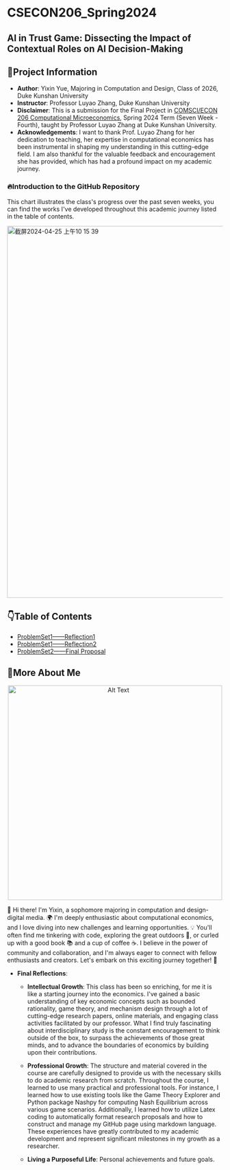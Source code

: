 # CSECON206_Spring2024
## AI in Trust Game: Dissecting the Impact of Contextual Roles on AI Decision-Making
## 🌟Project Information
- **Author**: Yixin Yue, Majoring in Computation and Design, Class of 2026, Duke Kunshan University
- **Instructor**: Professor Luyao Zhang, Duke Kunshan University
- **Disclaimer**: This is a submission for the Final Project in [COMSCI/ECON 206 Computational Microeconomics](https://ms.pubpub.org/), Spring 2024 Term (Seven Week - Fourth), taught by Professor Luyao Zhang at Duke Kunshan University.
- **Acknowledgements**: I want to thank Prof. Luyao Zhang for her dedication to teaching, her expertise in computational economics has been instrumental in shaping my understanding in this cutting-edge field. I am also thankful for the valuable feedback and encouragement she has provided, which has had a profound impact on my academic journey.

### 🔥Introduction to the GitHub Repository
This chart illustrates the class's progress over the past seven weeks, you can find the works I've developed throughout this academic journey listed in the table of contents.

<img width="866" alt="截屏2024-04-25 上午10 15 39" src="https://github.com/Rising-Stars-by-Sunshine/Yixin_Yue/assets/164857136/476f0a86-9ed3-40a8-8f48-8243d618e13b">



## 👇Table of Contents
- [ProblemSet1——Reflection1](./CSEcon/Readme.md)
- [ProblemSet1——Reflection2](./Advance_CSECON/Readme.md)
- [ProblemSet2——Final Proposal](./proposal/Readme.md)

## 🥰More About Me
<p align="center">
  <img src="https://github.com/Rising-Stars-by-Sunshine/Yixin_Yue/blob/main/assets/164857136/a88798fe-497d-48e2-a092-249d621197eb.png" alt="Alt Text" width="500">
</p>

👋 Hi there! I'm Yixin, a sophomore majoring in computation and design-digital media. 🌍 I'm deeply enthusiastic about computational economics, and I love diving into new challenges and learning opportunities. 💡 You'll often find me tinkering with code, exploring the great outdoors 🌳, or curled up with a good book 📚 and a cup of coffee ☕️. I believe in the power of community and collaboration, and I'm always eager to connect with fellow enthusiasts and creators. Let's embark on this exciting journey together! 🚀

- **Final Reflections**: 
  - **Intellectual Growth**: 
This class has been so enriching, for me it is like a starting journey into the economics. I've gained a basic understanding of key economic concepts such as bounded rationality, game theory, and mechanism design through a lot of cutting-edge research papers, online materials, and engaging class activities facilitated by our professor. What I find truly fascinating about interdisciplinary study is the constant encouragement to think outside of the box, to surpass the achievements of those great minds, and to advance the boundaries of economics by building upon their contributions.
  - **Professional Growth**: The structure and material covered in the course are carefully designed to provide us with the necessary skills to do academic research from scratch. Throughout the course, I learned to use many practical and professional tools. For instance, I learned how to use existing tools like the Game Theory Explorer and Python package Nashpy for computing Nash Equilibrium across various game scenarios. Additionally, I learned how to utilize Latex coding to automatically format research proposals and how to construct and manage my GitHub page using markdown language. These experiences have greatly contributed to my academic development and represent significant milestones in my growth as a researcher.

  - **Living a Purposeful Life**: Personal achievements and future goals.




